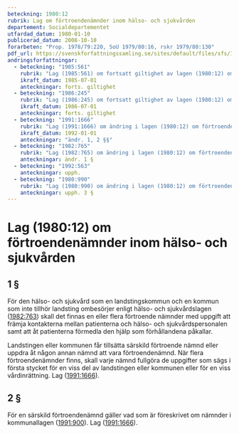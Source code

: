 ```yaml
---
beteckning: 1980:12
rubrik: Lag om förtroendenämnder inom hälso- och sjukvården
departement: Socialdepartementet
utfardad_datum: 1980-01-10
publicerad_datum: 2008-10-10
forarbeten: "Prop. 1978/79:220, SoU 1979/80:16, rskr 1979/80:130"
pdf_url: https://svenskforfattningssamling.se/sites/default/files/sfs/1980-01/SFS1980-12.pdf
andringsforfattningar:
  - beteckning: "1985:561"
    rubrik: "Lag (1985:561) om fortsatt giltighet av lagen (1980:12) om förtroendenämnder inom hälso- och sjukvården"
    ikraft_datum: 1985-07-01
    anteckningar: forts. giltighet
  - beteckning: "1986:245"
    rubrik: "Lag (1986:245) om fortsatt giltighet av lagen (1980:12) om förtroendenämnder inom hälso- och sjukvården"
    ikraft_datum: 1986-07-01
    anteckningar: forts. giltighet
  - beteckning: "1991:1666"
    rubrik: "Lag (1991:1666) om ändring i lagen (1980:12) om förtroendenämnder inom hälso- och sjukvården"
    ikraft_datum: 1992-01-01
    anteckningar: "ändr. 1, 2 §§"
  - beteckning: "1982:765"
    rubrik: "Lag (1982:765) om ändring i lagen (1980:12) om förtroendenämnder inom hälso- och sjukvården"
    anteckningar: ändr. 1 §
  - beteckning: "1992:563"
    anteckningar: upph.
  - beteckning: "1980:990"
    rubrik: "Lag (1980:990) om ändring i lagen (1980:12) om förtroendenämnder inom hälso- och sjukvården"
    anteckningar: upph. 3 §
---
```


# Lag (1980:12) om förtroendenämnder inom hälso- och sjukvården

## 1 §

För den hälso- och sjukvård som en landstingskommun och en kommun som inte tillhör landsting ombesörjer enligt hälso- och sjukvårdslagen ([1982:763](https://selex.se/eli/sfs/1982/763)) skall det finnas en eller flera förtroende nämnder med uppgift att främja kontakterna mellan patienterna och hälso- och sjukvårdspersonalen samt att åt patienterna förmedla den hjälp som förhållandena påkallar.

Landstingen eller kommunen får tillsätta särskild förtroende nämnd eller uppdra åt någon annan nämnd att vara förtroendenämnd. När flera förtroendenämnder finns, skall varje nämnd fullgöra de uppgifter som sägs i första stycket för en viss del av landstingen eller kommunen eller för en viss vårdinrättning. Lag ([1991:1666](https://selex.se/eli/sfs/1991/1666)).

## 2 §

För en särskild förtroendenämnd gäller vad som är föreskrivet om nämnder i kommunallagen ([1991:900](https://selex.se/eli/sfs/1991/900)). Lag ([1991:1666](https://selex.se/eli/sfs/1991/1666)).